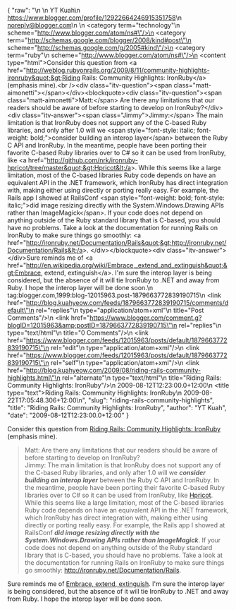 {
  "raw": "<entry>\n  <author>\n    <name>YT Kuah</name>\n    <uri>https://www.blogger.com/profile/12922664246915351758</uri>\n    <email>noreply@blogger.com</email>\n  </author>\n  <category term=\"technology\"\n    scheme=\"http://www.blogger.com/atom/ns#\"/>\n  <category term=\"http://schemas.google.com/blogger/2008/kind#post\"\n    scheme=\"http://schemas.google.com/g/2005#kind\"/>\n  <category term=\"ruby\"\n    scheme=\"http://www.blogger.com/atom/ns#\"/>\n  <content type=\"html\">Consider this question from &lt;a href=&quot;http://weblog.rubyonrails.org/2009/8/11/community-highlights-ironruby&quot;&gt;Riding Rails: Community Highlights: IronRuby&lt;/a&gt; (emphasis mine).&lt;br /&gt;&lt;div class=&quot;itv-question&quot;&gt;&lt;span class=&quot;matt-aimonetti&quot;&gt;&lt;/span&gt;&lt;/div&gt;&lt;blockquote&gt;&lt;div class=&quot;itv-question&quot;&gt;&lt;span class=&quot;matt-aimonetti&quot;&gt;Matt:&lt;/span&gt;  Are there any limitations that our readers should be aware of before starting to develop on IronRuby?&lt;/div&gt; &lt;div class=&quot;itv-answer&quot;&gt;&lt;span class=&quot;Jimmy&quot;&gt;Jimmy:&lt;/span&gt; The main limitation is that IronRuby does not support any of the C-based Ruby libraries, and only after 1.0 will we &lt;span style=&quot;font-style: italic; font-weight: bold;&quot;&gt;consider building an interop layer&lt;/span&gt; between the Ruby C API and IronRuby. In the meantime, people have been porting their favorite C-based Ruby libraries over to C# so it can be used from IronRuby, like &lt;a href=&quot;http://github.com/nrk/ironruby-hpricot/tree/master&quot;&gt;Hpricot&lt;/a&gt;. While this seems like a large limitation, most of the C-based libraries Ruby code depends on have an equivalent API in the .NET framework, which IronRuby has direct integration with, making either using directly or porting really easy. For example, the Rails app I showed at RailsConf &lt;span style=&quot;font-weight: bold; font-style: italic;&quot;&gt;did image resizing directly with the System.Windows.Drawing APIs rather than ImageMagick&lt;/span&gt;. If your code does not depend on anything outside of the Ruby standard library that is C-based, you should have no problems. Take a look at the documentation for running Rails on IronRuby to make sure things go smoothly: &lt;a href=&quot;http://ironruby.net/Documentation/Rails&quot;&gt;http://ironruby.net/Documentation/Rails&lt;/a&gt;. &lt;/div&gt;&lt;/blockquote&gt;&lt;div class=&quot;itv-answer&quot;&gt;&lt;/div&gt;Sure reminds me of &lt;a href=&quot;http://en.wikipedia.org/wiki/Embrace,_extend_and_extinguish&quot;&gt;Embrace, extend, extinguish&lt;/a&gt;. I'm sure the interop layer is being considered, but the absence of it will tie IronRuby to .NET and away from Ruby. I hope the interop layer will be done soon.</content>\n  <id>tag:blogger.com,1999:blog-12015963.post-1879663772839190715</id>\n  <link href=\"http://blog.kuahyeow.com/feeds/1879663772839190715/comments/default\"\n    rel=\"replies\"\n    type=\"application/atom+xml\"\n    title=\"Post Comments\"/>\n  <link href=\"https://www.blogger.com/comment.g?blogID=12015963&amp;postID=1879663772839190715\"\n    rel=\"replies\"\n    type=\"text/html\"\n    title=\"0 Comments\"/>\n  <link href=\"https://www.blogger.com/feeds/12015963/posts/default/1879663772839190715\"\n    rel=\"edit\"\n    type=\"application/atom+xml\"/>\n  <link href=\"https://www.blogger.com/feeds/12015963/posts/default/1879663772839190715\"\n    rel=\"self\"\n    type=\"application/atom+xml\"/>\n  <link href=\"http://blog.kuahyeow.com/2009/08/riding-rails-community-highlights.html\"\n    rel=\"alternate\"\n    type=\"text/html\"\n    title=\"Riding Rails: Community Highlights: IronRuby\"/>\n  <published>2009-08-12T12:23:00.0+12:00</published>\n  <title type=\"text\">Riding Rails: Community Highlights: IronRuby</title>\n  <updated>2009-08-22T17:05:48.306+12:00</updated>\n</entry>",
  "slug": "riding-rails-community-highlights",
  "title": "Riding Rails: Community Highlights: IronRuby",
  "author": "YT Kuah",
  "date": "2009-08-12T12:23:00.0+12:00"
}

Consider this question from <a href="http://weblog.rubyonrails.org/2009/8/11/community-highlights-ironruby">Riding Rails: Community Highlights: IronRuby</a> (emphasis mine).<br /><div class="itv-question"><span class="matt-aimonetti"></span></div><blockquote><div class="itv-question"><span class="matt-aimonetti">Matt:</span>  Are there any limitations that our readers should be aware of before starting to develop on IronRuby?</div> <div class="itv-answer"><span class="Jimmy">Jimmy:</span> The main limitation is that IronRuby does not support any of the C-based Ruby libraries, and only after 1.0 will we <span style="font-style: italic; font-weight: bold;">consider building an interop layer</span> between the Ruby C API and IronRuby. In the meantime, people have been porting their favorite C-based Ruby libraries over to C# so it can be used from IronRuby, like <a href="http://github.com/nrk/ironruby-hpricot/tree/master">Hpricot</a>. While this seems like a large limitation, most of the C-based libraries Ruby code depends on have an equivalent API in the .NET framework, which IronRuby has direct integration with, making either using directly or porting really easy. For example, the Rails app I showed at RailsConf <span style="font-weight: bold; font-style: italic;">did image resizing directly with the System.Windows.Drawing APIs rather than ImageMagick</span>. If your code does not depend on anything outside of the Ruby standard library that is C-based, you should have no problems. Take a look at the documentation for running Rails on IronRuby to make sure things go smoothly: <a href="http://ironruby.net/Documentation/Rails">http://ironruby.net/Documentation/Rails</a>. </div></blockquote><div class="itv-answer"></div>Sure reminds me of <a href="http://en.wikipedia.org/wiki/Embrace,_extend_and_extinguish">Embrace, extend, extinguish</a>. I'm sure the interop layer is being considered, but the absence of it will tie IronRuby to .NET and away from Ruby. I hope the interop layer will be done soon.